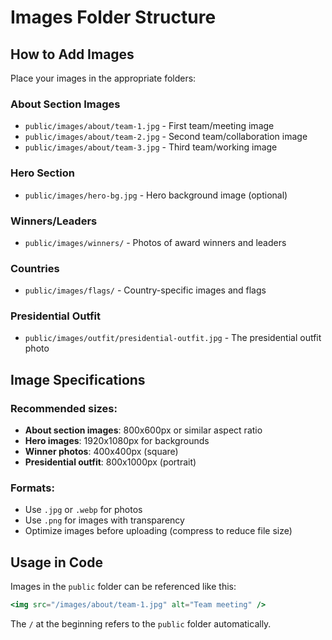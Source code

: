# Images Folder Structure

## How to Add Images

Place your images in the appropriate folders:

### About Section Images
- `public/images/about/team-1.jpg` - First team/meeting image
- `public/images/about/team-2.jpg` - Second team/collaboration image  
- `public/images/about/team-3.jpg` - Third team/working image

### Hero Section
- `public/images/hero-bg.jpg` - Hero background image (optional)

### Winners/Leaders
- `public/images/winners/` - Photos of award winners and leaders

### Countries
- `public/images/flags/` - Country-specific images and flags

### Presidential Outfit
- `public/images/outfit/presidential-outfit.jpg` - The presidential outfit photo

## Image Specifications

### Recommended sizes:
- **About section images**: 800x600px or similar aspect ratio
- **Hero images**: 1920x1080px for backgrounds
- **Winner photos**: 400x400px (square)
- **Presidential outfit**: 800x1000px (portrait)

### Formats:
- Use `.jpg` or `.webp` for photos
- Use `.png` for images with transparency
- Optimize images before uploading (compress to reduce file size)

## Usage in Code

Images in the `public` folder can be referenced like this:
```jsx
<img src="/images/about/team-1.jpg" alt="Team meeting" />
```

The `/` at the beginning refers to the `public` folder automatically.
